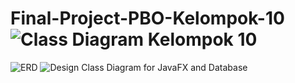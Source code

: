 # Final-Project-PBO-Kelompok-10![Class Diagram Kelompok 10](https://user-images.githubusercontent.com/96671516/147407673-a60985a6-ea04-4ecb-b54f-9191217f24eb.png)
![ERD](https://user-images.githubusercontent.com/96671516/147407676-42c6598c-d423-4e81-91a5-88f0d676effd.png)
![Design Class Diagram for JavaFX and Database](https://user-images.githubusercontent.com/96671516/147407677-92488e2b-42c9-4dd3-b090-b2304ae55267.png)
